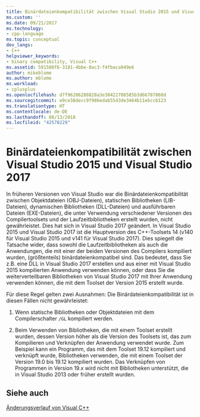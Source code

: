 ```yaml
---
title: Binärdateienkompatibilität zwischen Visual Studio 2015 und Visual Studio 2017 | Microsoft Docs
ms.custom: ''
ms.date: 09/21/2017
ms.technology:
- cpp-language
ms.topic: conceptual
dev_langs:
- C++
helpviewer_keywords:
- binary compatibility, Visual C++
ms.assetid: 591580f6-3181-4bbe-8ac3-f4fbaca949e6
author: mikeblome
ms.author: mblome
ms.workload:
- cplusplus
ms.openlocfilehash: d7f96206288828a3e38422786585b3d66787860d
ms.sourcegitcommit: e9ce38decc9f986edab5543de3464b11ebccb123
ms.translationtype: HT
ms.contentlocale: de-DE
ms.lasthandoff: 08/13/2018
ms.locfileid: "42578229"
---
```

# <a name="c-binary-compatibility-between-visual-studio-2015-and-visual-studio-2017"></a>Binärdateienkompatibilität zwischen Visual Studio 2015 und Visual Studio 2017

In früheren Versionen von Visual Studio war die Binärdateienkompatibilität zwischen Objektdateien (OBJ-Dateien), statischen Bibliotheken (LIB-Dateien), dynamischen Bibliotheken (DLL-Dateien) und ausführbaren Dateien (EXE-Dateien), die unter Verwendung verschiedener Versionen des Compilertoolsets und der Laufzeitbibliotheken erstellt wurden, nicht gewährleistet. Dies hat sich in Visual Studio 2017 geändert. In Visual Studio 2015 und Visual Studio 2017 ist die Hauptversion des C++-Toolsets 14 (v140 für Visual Studio 2015 und v141 für Visual Studio 2017). Dies spiegelt die Tatsache wider, dass sowohl die Laufzeitbibliotheken als auch die Anwendungen, die mit einer der beiden Versionen des Compilers kompiliert wurden, (größtenteils) binärdateienkompatibel sind. Das bedeutet, dass Sie z.B. eine DLL in Visual Studio 2017 erstellen und aus einer mit Visual Studio 2015 kompilierten Anwendung verwenden können, oder dass Sie die weiterverteilbaren Bibliotheken von Visual Studio 2017 mit Ihrer Anwendung verwenden können, die mit dem Toolset der Version 2015 erstellt wurde.  

Für diese Regel gelten zwei Ausnahmen: Die Binärdateienkompatibilität ist in diesen Fällen nicht gewährleistet:  

1. Wenn statische Bibliotheken oder Objektdateien mit dem Compilerschalter `/GL` kompiliert werden.  

2. Beim Verwenden von Bibliotheken, die mit einem Toolset erstellt wurden, dessen Version höher als die Version des Toolsets ist, das zum Kompilieren und Verknüpfen der Anwendung verwendet wurde. Zum Beispiel kann ein Programm, das mit dem Toolset 19.12 kompiliert und verknüpft wurde, Bibliotheken verwenden, die mit einem Toolset der Version 19.0 bis 19.12 kompiliert wurden. Das Verknüpfen von Programmen in Version 19.x wird nicht mit Bibliotheken unterstützt, die in Visual Studio 2013 oder früher erstellt wurden.

## <a name="see-also"></a>Siehe auch  

[Änderungsverlauf von Visual C++](..\porting\visual-cpp-change-history-2003-2015.md)